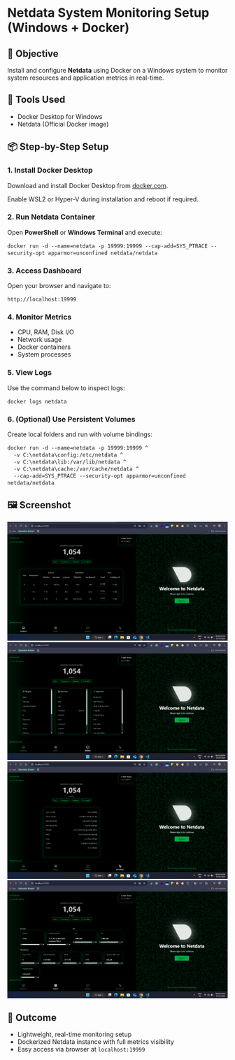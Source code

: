 Netdata System Monitoring Setup (Windows + Docker)
==================================================

📌 Objective
------------

Install and configure **Netdata** using Docker on a Windows system to monitor system resources and application metrics in real-time.

🧰 Tools Used
-------------

*   Docker Desktop for Windows
*   Netdata (Official Docker image)

📦 Step-by-Step Setup
---------------------

### 1\. Install Docker Desktop

Download and install Docker Desktop from [docker.com](https://www.docker.com/products/docker-desktop).

Enable WSL2 or Hyper-V during installation and reboot if required.

### 2\. Run Netdata Container

Open **PowerShell** or **Windows Terminal** and execute:

    docker run -d --name=netdata -p 19999:19999 --cap-add=SYS_PTRACE --security-opt apparmor=unconfined netdata/netdata

### 3\. Access Dashboard

Open your browser and navigate to:

    http://localhost:19999

### 4\. Monitor Metrics

*   CPU, RAM, Disk I/O
*   Network usage
*   Docker containers
*   System processes

### 5\. View Logs

Use the command below to inspect logs:

    docker logs netdata

### 6\. (Optional) Use Persistent Volumes

Create local folders and run with volume bindings:

    docker run -d --name=netdata -p 19999:19999 ^
      -v C:\netdata\config:/etc/netdata ^
      -v C:\netdata\lib:/var/lib/netdata ^
      -v C:\netdata\cache:/var/cache/netdata ^
      --cap-add=SYS_PTRACE --security-opt apparmor=unconfined netdata/netdata

🖼 Screenshot
-------------
<img src="Screenshots/1.png">
<img src="Screenshots/2.png">
<img src="Screenshots/3.png">
<img src="Screenshots/4.png">

🎯 Outcome
----------

*   Lightweight, real-time monitoring setup
*   Dockerized Netdata instance with full metrics visibility
*   Easy access via browser at `localhost:19999`
